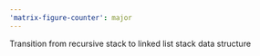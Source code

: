 ```yaml
---
'matrix-figure-counter': major
---
```


Transition from recursive stack to linked list stack data structure

